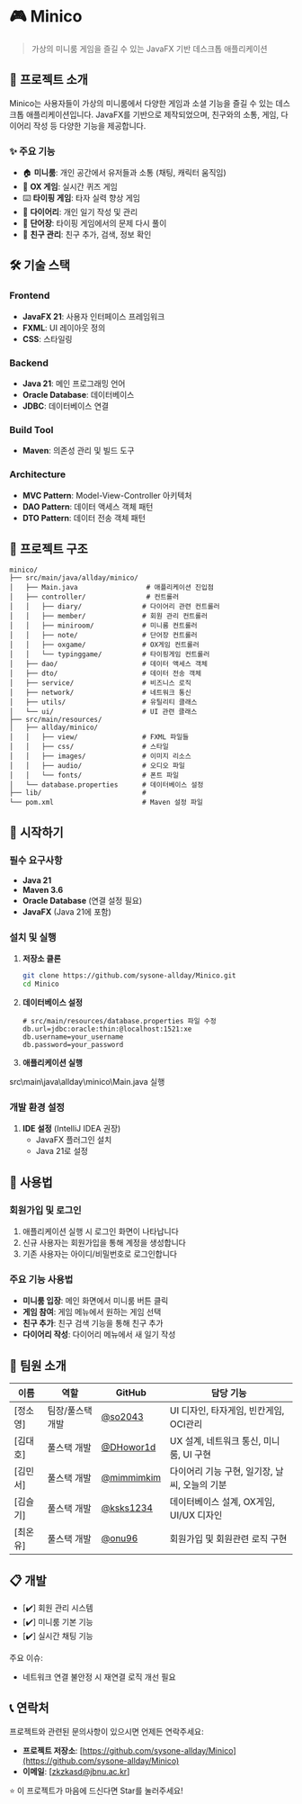 # 🎮 Minico

> 가상의 미니룸 게임을 즐길 수 있는 JavaFX 기반 데스크톱 애플리케이션

## 📖 프로젝트 소개

Minico는 사용자들이 가상의 미니룸에서 다양한 게임과 소셜 기능을 즐길 수 있는 데스크톱 애플리케이션입니다.
JavaFX를 기반으로 제작되었으며, 친구와의 소통, 게임, 다이어리 작성 등 다양한 기능을 제공합니다.

### ✨ 주요 기능

- 🏠 **미니룸**: 개인 공간에서 유저들과 소통 (채팅, 캐릭터 움직임) 
- 🎯 **OX 게임**: 실시간 퀴즈 게임
- ⌨️ **타이핑 게임**: 타자 실력 향상 게임
- 📝 **다이어리**: 개인 일기 작성 및 관리
- 💌 **단어장**: 타이핑 게임에서의 문제 다시 풀이
- 👥 **친구 관리**: 친구 추가, 검색, 정보 확인

## 🛠️ 기술 스택

### Frontend

- **JavaFX 21**: 사용자 인터페이스 프레임워크
- **FXML**: UI 레이아웃 정의
- **CSS**: 스타일링

### Backend

- **Java 21**: 메인 프로그래밍 언어
- **Oracle Database**: 데이터베이스
- **JDBC**: 데이터베이스 연결

### Build Tool

- **Maven**: 의존성 관리 및 빌드 도구

### Architecture

- **MVC Pattern**: Model-View-Controller 아키텍처
- **DAO Pattern**: 데이터 액세스 객체 패턴
- **DTO Pattern**: 데이터 전송 객체 패턴

## 📁 프로젝트 구조

```text
minico/
├── src/main/java/allday/minico/
│   ├── Main.java                 # 애플리케이션 진입점
│   ├── controller/               # 컨트롤러
│   │   ├── diary/               # 다이어리 관련 컨트롤러
│   │   ├── member/              # 회원 관리 컨트롤러
│   │   ├── miniroom/            # 미니룸 컨트롤러
│   │   ├── note/                # 단어장 컨트롤러
│   │   ├── oxgame/              # OX게임 컨트롤러
│   │   └── typinggame/          # 타이핑게임 컨트롤러
│   ├── dao/                     # 데이터 액세스 객체
│   ├── dto/                     # 데이터 전송 객체
│   ├── service/                 # 비즈니스 로직
│   ├── network/                 # 네트워크 통신
│   ├── utils/                   # 유틸리티 클래스
│   └── ui/                      # UI 관련 클래스
├── src/main/resources/
│   ├── allday/minico/
│   │   ├── view/                # FXML 파일들
│   │   ├── css/                 # 스타일
│   │   ├── images/              # 이미지 리소스
│   │   ├── audio/               # 오디오 파일
│   │   └── fonts/               # 폰트 파일
│   └── database.properties      # 데이터베이스 설정
├── lib/                         #
└── pom.xml                      # Maven 설정 파일
```

## 🚀 시작하기

### 필수 요구사항

- **Java 21** 
- **Maven 3.6** 
- **Oracle Database** (연결 설정 필요)
- **JavaFX** (Java 21에 포함)

### 설치 및 실행

1. **저장소 클론**

   ```bash
   git clone https://github.com/sysone-allday/Minico.git
   cd Minico
   ```

2. **데이터베이스 설정**

   ```properties
   # src/main/resources/database.properties 파일 수정
   db.url=jdbc:oracle:thin:@localhost:1521:xe
   db.username=your_username
   db.password=your_password
   ```

4. **애플리케이션 실행**

src\main\java\allday\minico\Main.java 실행

### 개발 환경 설정

1. **IDE 설정** (IntelliJ IDEA 권장)
   - JavaFX 플러그인 설치
   - Java 21로 설정

## 🎯 사용법

### 회원가입 및 로그인

1. 애플리케이션 실행 시 로그인 화면이 나타납니다
2. 신규 사용자는 회원가입을 통해 계정을 생성합니다
3. 기존 사용자는 아이디/비밀번호로 로그인합니다

### 주요 기능 사용법

- **미니룸 입장**: 메인 화면에서 미니룸 버튼 클릭
- **게임 참여**: 게임 메뉴에서 원하는 게임 선택
- **친구 추가**: 친구 검색 기능을 통해 친구 추가
- **다이어리 작성**: 다이어리 메뉴에서 새 일기 작성

## 👥 팀원 소개

| 이름 | 역할 | GitHub | 담당 기능 |
|------|------|--------|-----------|
| [정소영] | 팀장/풀스택 개발 | [@so2043](https://github.com/so2043) | UI 디자인, 타자게임, 빈칸게임, OCI관리|
| [김대호] | 풀스택 개발 | [@DHowor1d](https://github.com/DHowor1d) | UX 설계, 네트워크 통신, 미니룸, UI 구현 |
| [김민서] | 풀스택 개발 | [@mimmimkim](https://github.com/mimmimkim) | 다이어리 기능 구현, 일기장, 날씨, 오늘의 기분 |
| [김슬기] | 풀스택 개발 | [@ksks1234](https://github.com/ksks1234) | 데이터베이스 설계, OX게임, UI/UX 디자인 |
| [최온유] | 풀스택 개발 | [@onu96](https://github.com/onu96) | 회원가입 및 회원관련 로직 구현 |

## 📋 개발

- [✔️] 회원 관리 시스템
- [✔️] 미니룸 기본 기능
- [✔️] 실시간 채팅 기능

주요 이슈:

- 네트워크 연결 불안정 시 재연결 로직 개선 필요

## 📞 연락처

프로젝트와 관련된 문의사항이 있으시면 언제든 연락주세요:

- **프로젝트 저장소**: [https://github.com/sysone-allday/Minico](https://github.com/sysone-allday/Minico)
- **이메일**: [zkzkasd@jbnu.ac.kr]

⭐ 이 프로젝트가 마음에 드신다면 Star를 눌러주세요!
